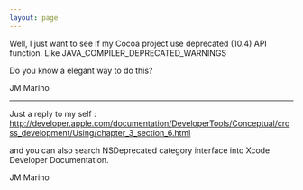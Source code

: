 ```yaml
---
layout: page
---
```


Well, I just want to see if my Cocoa project use deprecated (10.4) API function.
Like JAVA_COMPILER_DEPRECATED_WARNINGS

Do you know a elegant way to do this?

JM Marino

----

Just a reply to my self :
http://developer.apple.com/documentation/DeveloperTools/Conceptual/cross_development/Using/chapter_3_section_6.html

and you can also search NSDeprecated category interface into Xcode Developer Documentation.

JM Marino
